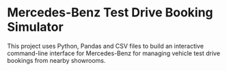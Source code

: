 # Mercedes-Benz Test Drive Booking Simulator
This project uses Python, Pandas and CSV files to build an interactive command-line interface for Mercedes-Benz for managing vehicle test drive bookings from nearby showrooms.

